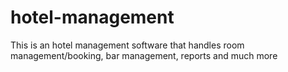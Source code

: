 # hotel-management
This is an hotel management software that handles room management/booking, bar management, reports and much more
